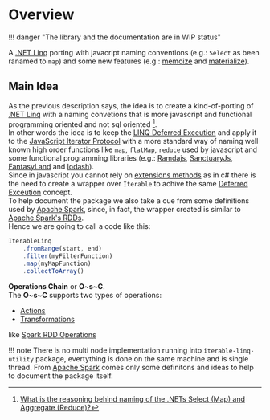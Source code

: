 # Overview

!!! danger "The library and the documentation are in WIP status"

A [.NET Linq](https://github.com/dotnet/runtime/tree/main/src/libraries/System.Linq) porting with javacript naming conventions (e.g.: `Select` as been ranamed to `map`) and some new features (e.g.: [memoize](api-reference/transformations.md#memoize) and [materialize](api-reference/actions.md#materialize)).

## Main Idea

As the previous description says, the idea is to create a kind-of-porting of [.NET Linq](https://github.com/dotnet/runtime/tree/main/src/libraries/System.Linq) with a naming convetions that is more javascript and functional programming oriented and not sql oriented [^1].  
In other words the idea is to keep the [LINQ Deferred Exceution](https://learn.microsoft.com/en-us/dotnet/standard/linq/deferred-execution-lazy-evaluation#deferred-execution) and apply it to the [JavaScript Iterator Protocol](https://developer.mozilla.org/en-US/docs/Web/JavaScript/Reference/Iteration_protocols) with a more standard way of naming well known high order functions like `map`, `flatMap`, `reduce` used by javascript and some functional programming libraries (e.g.: [Ramdajs](https://github.com/functionalland/ramda), [SanctuaryJs](https://github.com/orgs/sanctuary-js/repositories?type=all), [FantasyLand](https://github.com/fantasyland) and [lodash](https://github.com/lodash/lodash)).  
Since in javascript you cannot rely on [extensions methods](https://learn.microsoft.com/en-us/dotnet/csharp/programming-guide/classes-and-structs/extension-methods) as in c# there is the need to create a wrapper over `Iterable` to achive the same [Deferred Exceution](https://learn.microsoft.com/en-us/dotnet/standard/linq/deferred-execution-lazy-evaluation#deferred-execution) concept.  
To help document the package we also take a cue from some definitions used by [Apache Spark](https://spark.apache.org/), since, in fact, the wrapper created is similar to [Apache Spark's RDDs](https://spark.apache.org/docs/latest/rdd-programming-guide.html#resilient-distributed-datasets-rdds).  
Hence we are going to call a code like this:

```typescript
IterableLinq
    .fromRange(start, end)
    .filter(myFilterFunction)
    .map(myMapFunction)
    .collectToArray()
```

**Operations Chain** or **O~s~C**.  
The **O~s~C** supports two types of operations:

- [Actions](/api-reference/actions.md)
- [Transformations](/api-reference/transformations.md)

like [Spark RDD Operations](https://spark.apache.org/docs/latest/rdd-programming-guide.html#rdd-operations)

!!! note
    There is no multi node implementation running into `iterable-linq-utility` package, evertything is done on the same machine and is single thread. From [Apache Spark](https://spark.apache.org/) comes only some definitons and ideas to help to document the package itself.

[^1]: [What is the reasoning behind naming of the .NETs Select (Map) and Aggregate (Reduce)?](https://softwareengineering.stackexchange.com/questions/311007/what-is-the-reasoning-behind-naming-of-the-nets-select-map-and-aggregate-red)